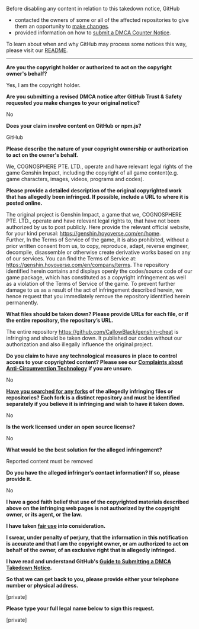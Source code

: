 Before disabling any content in relation to this takedown notice, GitHub
- contacted the owners of some or all of the affected repositories to give them an opportunity to [make changes](https://docs.github.com/en/github/site-policy/dmca-takedown-policy#a-how-does-this-actually-work).
- provided information on how to [submit a DMCA Counter Notice](https://docs.github.com/en/articles/guide-to-submitting-a-dmca-counter-notice).

To learn about when and why GitHub may process some notices this way, please visit our [README](https://github.com/github/dmca/blob/master/README.md#anatomy-of-a-takedown-notice).

---

**Are you the copyright holder or authorized to act on the copyright owner's behalf?**

Yes, I am the copyright holder.

**Are you submitting a revised DMCA notice after GitHub Trust & Safety requested you make changes to your original notice?**

No

**Does your claim involve content on GitHub or npm.js?**

GitHub

**Please describe the nature of your copyright ownership or authorization to act on the owner's behalf.**

We, COGNOSPHERE PTE. LTD., operate and have relevant legal rights of the game Genshin Impact, including the copyright of all game content(e.g. game characters, images, videos, programs and codes).

**Please provide a detailed description of the original copyrighted work that has allegedly been infringed. If possible, include a URL to where it is posted online.**

The original project is Genshin Impact, a game that we, COGNOSPHERE PTE. LTD., operate and have relevant legal rights to, that have not been authorized by us to post publicly. Here provide the relevant official website, for your kind perusal: https://genshin.hoyoverse.com/en/home.  
Further, In the Terms of Service of the game, it is also prohibited, without a prior written consent from us, to copy, reproduce, adapt, reverse engineer, decompile, disassemble or otherwise create derivative works based on any of our services. You can find the Terms of Service at: https://genshin.hoyoverse.com/en/company/terms.
The repository identified herein contains and displays openly the codes/source code of our game package, which has constituted as a copyright infringement as well as a violation of the Terms of Service of the game. To prevent further damage to us as a result of the act of infringement described herein, we hence request that you immediately remove the repository identified herein permanently.

**What files should be taken down? Please provide URLs for each file, or if the entire repository, the repository’s URL.**

The entire repository https://github.com/CallowBlack/genshin-cheat is infringing and should be taken down. It published our codes without our authorization and also illegally influence the original project.

**Do you claim to have any technological measures in place to control access to your copyrighted content? Please see our <a href="https://docs.github.com/articles/guide-to-submitting-a-dmca-takedown-notice#complaints-about-anti-circumvention-technology">Complaints about Anti-Circumvention Technology</a> if you are unsure.**

No

**<a href="https://docs.github.com/articles/dmca-takedown-policy#b-what-about-forks-or-whats-a-fork">Have you searched for any forks</a> of the allegedly infringing files or repositories? Each fork is a distinct repository and must be identified separately if you believe it is infringing and wish to have it taken down.**

No

**Is the work licensed under an open source license?**

No

**What would be the best solution for the alleged infringement?**

Reported content must be removed

**Do you have the alleged infringer’s contact information? If so, please provide it.**

No

**I have a good faith belief that use of the copyrighted materials described above on the infringing web pages is not authorized by the copyright owner, or its agent, or the law.**

**I have taken <a href="https://www.lumendatabase.org/topics/22">fair use</a> into consideration.**

**I swear, under penalty of perjury, that the information in this notification is accurate and that I am the copyright owner, or am authorized to act on behalf of the owner, of an exclusive right that is allegedly infringed.**

**I have read and understand GitHub's <a href="https://docs.github.com/articles/guide-to-submitting-a-dmca-takedown-notice/">Guide to Submitting a DMCA Takedown Notice</a>.**

**So that we can get back to you, please provide either your telephone number or physical address.**

[private]

**Please type your full legal name below to sign this request.**

[private]
